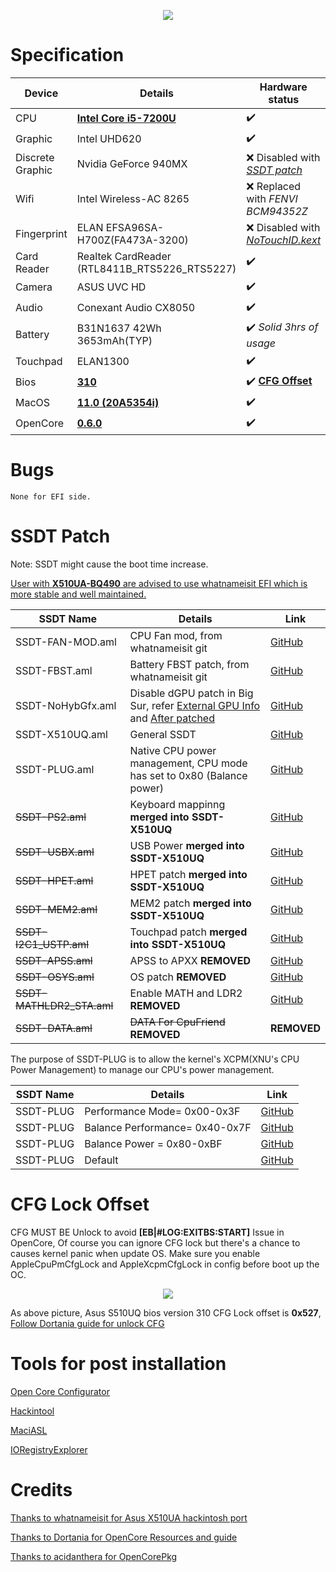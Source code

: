 <p align="center">
<img src="https://i.imgur.com/piJu4XY.png")
    </p>

# Specification

Device | Details | Hardware status 
------------ | ------------- | ------------- 
CPU | [**Intel Core i5-7200U**](https://ark.intel.com/content/www/us/en/ark/products/95443/intel-core-i5-7200u-processor-3m-cache-up-to-3-10-ghz.html) | :heavy_check_mark:
Graphic | Intel UHD620 | :heavy_check_mark:
Discrete Graphic | Nvidia GeForce 940MX | :x:  Disabled with [*SSDT patch*](https://github.com/JoK3rLeE/Asus-S510UQ-BQ178T/raw/Big-Sur/OpenCore%20(Big%20Sur)/EFI/OC/ACPI/SSDT-NoHybGfx.aml)
Wifi | Intel Wireless-AC 8265 | :x:  Replaced with *FENVI BCM94352Z* 
Fingerprint | ELAN EFSA96SA-H700Z(FA473A-3200) | :x:  Disabled with [*NoTouchID.kext*](https://github.com/al3xtjames/NoTouchID)
Card Reader | Realtek CardReader (RTL8411B_RTS5226_RTS5227) | :heavy_check_mark:
Camera | ASUS UVC HD | :heavy_check_mark:
Audio | Conexant Audio CX8050 | :heavy_check_mark:  
Battery | B31N1637 42Wh 3653mAh(TYP) | :heavy_check_mark:   *Solid 3hrs of usage*
Touchpad | ELAN1300 | :heavy_check_mark:
Bios | [**310**](https://dlcdnets.asus.com/pub/ASUS/nb/X510UQ/X510UQAS310.zip) | :heavy_check_mark: [**CFG Offset**](https://github.com/JoK3rLeE/Asus-S510UQ-BQ178T/tree/Big-Sur#cfg-lock-offset)
MacOS | [**11.0 (20A5354i)**](https://developer.apple.com/macos/) | :heavy_check_mark:
OpenCore | [**0.6.0**](https://github.com/acidanthera/OpenCorePkg) | :heavy_check_mark:
    
# Bugs 

    None for EFI side. 

# SSDT Patch
Note: SSDT might cause the boot time increase. 

[User with **X510UA-BQ490** are advised to use whatnameisit EFI which is more stable and well maintained.](https://github.com/whatnameisit/Asus-Vivobook-X510UA-BQ490-Catalina-10.15.3-Hackintosh)

SSDT Name | Details | Link
------------ | ------------- | -------------
SSDT-FAN-MOD.aml | CPU Fan mod, from whatnameisit git | [GitHub](https://github.com/whatnameisit/Asus-Vivobook-X510UA-BQ490-Catalina-10.15.3-Hackintosh)
SSDT-FBST.aml | Battery FBST patch, from whatnameisit git | [GitHub](https://github.com/whatnameisit/Asus-Vivobook-X510UA-BQ490-Catalina-10.15.3-Hackintosh)
SSDT-NoHybGfx.aml | Disable dGPU patch in Big Sur, refer [External GPU Info](https://i.imgur.com/jiTHabt.png) and [After patched](https://i.imgur.com/tURa1DG.png) | [GitHub](https://github.com/JoK3rLeE/Asus-S510UQ-BQ178T/raw/Big-Sur/OpenCore%20(Big%20Sur)/EFI/OC/ACPI/SSDT-NoHybGfx.aml)
SSDT-X510UQ.aml | General SSDT | [GitHub](https://github.com/JoK3rLeE/Asus-S510UQ-BQ178T/blob/Big-Sur/OpenCore%20(Big%20Sur)/EFI/OC/ACPI/SSDT-X510UQ.aml)
SSDT-PLUG.aml | Native CPU power management, CPU mode has set to 0x80 (Balance power) | [GitHub](https://github.com/JoK3rLeE/Asus-S510UQ-BQ178T/blob/Big-Sur/OpenCore%20(Big%20Sur)/EFI/OC/ACPI/SSDT-PLUG.aml)
~~SSDT-PS2.aml~~ | Keyboard mappinng **merged into SSDT-X510UQ** | [GitHub](https://github.com/whatnameisit/Asus-Vivobook-X510UA-BQ490-Catalina-10.15.3-Hackintosh)
~~SSDT-USBX.aml~~ | USB Power **merged into SSDT-X510UQ** | [GitHub](https://github.com/whatnameisit/Asus-Vivobook-X510UA-BQ490-Catalina-10.15.3-Hackintosh)
~~SSDT-HPET.aml~~ | HPET patch **merged into SSDT-X510UQ** | [GitHub](https://github.com/whatnameisit/Asus-Vivobook-X510UA-BQ490-Catalina-10.15.3-Hackintosh)
~~SSDT-MEM2.aml~~ | MEM2 patch **merged into SSDT-X510UQ** | [GitHub](https://github.com/whatnameisit/Asus-Vivobook-X510UA-BQ490-Catalina-10.15.3-Hackintosh)
~~SSDT-I2C1_USTP.aml~~ | Touchpad patch **merged into SSDT-X510UQ** | [GitHub](https://github.com/whatnameisit/Asus-Vivobook-X510UA-BQ490-Catalina-10.15.3-Hackintosh)
~~SSDT-APSS.aml~~ | APSS to APXX **REMOVED** | [GitHub](https://github.com/whatnameisit/Asus-Vivobook-X510UA-BQ490-Catalina-10.15.3-Hackintosh)
~~SSDT-OSYS.aml~~ | OS patch **REMOVED** | [GitHub](https://github.com/whatnameisit/Asus-Vivobook-X510UA-BQ490-Catalina-10.15.3-Hackintosh)
~~SSDT-MATHLDR2_STA.aml~~ | Enable MATH and LDR2 **REMOVED** | [GitHub](https://github.com/whatnameisit/Asus-Vivobook-X510UA-BQ490-Catalina-10.15.3-Hackintosh)
~~SSDT-DATA.aml~~ | ~~DATA For CpuFriend~~ **REMOVED** | **REMOVED**

The purpose of SSDT-PLUG is to allow the kernel's XCPM(XNU's CPU Power Management) to manage our CPU's power management.

SSDT Name | Details | Link
------------ | ------------- | -------------
SSDT-PLUG | Performance Mode= 0x00-0x3F | [GitHub](https://github.com/JoK3rLeE/Asus-S510UQ-BQ178T/blob/Big-Sur/SSDT-PLUG/Max%20Performance/SSDT-PLUG.aml)
SSDT-PLUG | Balance Performance= 0x40-0x7F | [GitHub](https://github.com/JoK3rLeE/Asus-S510UQ-BQ178T/blob/Big-Sur/SSDT-PLUG/Balance%20Performance/SSDT-PLUG.aml)
SSDT-PLUG | Balance Power = 0x80-0xBF | [GitHub](https://github.com/JoK3rLeE/Asus-S510UQ-BQ178T/blob/Big-Sur/SSDT-PLUG/Balance%20Power%20saving/SSDT-PLUG.aml)
SSDT-PLUG | Default | [GitHub](https://github.com/JoK3rLeE/Asus-S510UQ-BQ178T/blob/Big-Sur/SSDT-PLUG/Default/SSDT-PLUG.aml)

# CFG Lock Offset
CFG MUST BE Unlock to avoid **[EB|#LOG:EXITBS:START]** Issue in OpenCore, Of course you can ignore CFG lock but there's a chance to causes kernel panic when update OS. Make sure you enable AppleCpuPmCfgLock and AppleXcpmCfgLock in config before boot up the OC. 


<p align="center">
<img src="https://i.imgur.com/S4Repod.png")
    </p>

As above picture, Asus S510UQ bios version 310 CFG Lock offset is **0x527**, [Follow Dortania guide for unlock CFG](https://dortania.github.io/OpenCore-Install-Guide/extras/msr-lock.html)
    
# Tools for post installation 
[Open Core Configurator](https://mackie100projects.altervista.org/download-opencore-configurator/)

[Hackintool](https://github.com/headkaze/Hackintool)

[MaciASL](https://bitbucket.org/RehabMan/os-x-maciasl-patchmatic/downloads/) 

[IORegistryExplorer](https://github.com/vulgo/IORegistryExplorer) 


# Credits 
[Thanks to whatnameisit for Asus X510UA hackintosh port](https://github.com/whatnameisit/Asus-Vivobook-X510UA-BQ490-Catalina-10.15.3-Hackintosh)

[Thanks to Dortania for OpenCore Resources and guide](https://github.com/dortania)

[Thanks to acidanthera for OpenCorePkg](https://github.com/acidanthera/OpenCorePkg)



